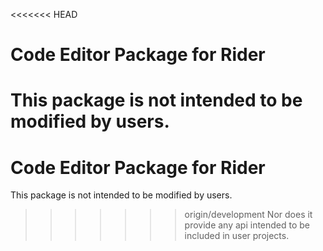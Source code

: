 <<<<<<< HEAD
# Code Editor Package for Rider

This package is not intended to be modified by users.
=======
# Code Editor Package for Rider

This package is not intended to be modified by users.
>>>>>>> origin/development
Nor does it provide any api intended to be included in user projects.
